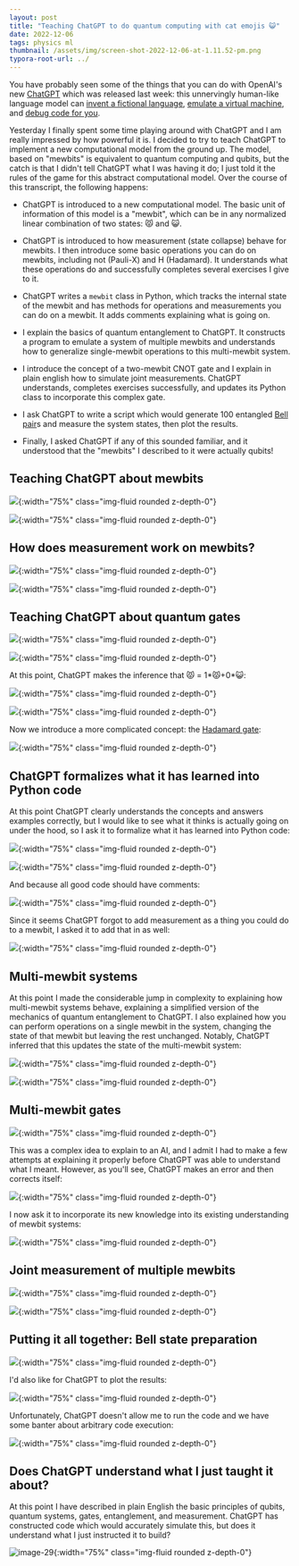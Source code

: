```yaml
---
layout: post
title: "Teaching ChatGPT to do quantum computing with cat emojis 😺"
date: 2022-12-06
tags: physics ml
thumbnail: /assets/img/screen-shot-2022-12-06-at-1.11.52-pm.png
typora-root-url: ../
---
```


You have probably seen some of the things that you can do with OpenAI's new [ChatGPT](https://chat.openai.com/chat#) which was released last week: this unnervingly human-like language model can [invent a fictional language](https://maximumeffort.substack.com/p/i-taught-chatgpt-to-invent-a-language), [emulate a virtual machine](https://www.engraved.blog/building-a-virtual-machine-inside/), and [debug code for you](https://twitter.com/amasad/status/1598042665375105024).

Yesterday I finally spent some time playing around with ChatGPT and I am really impressed by how powerful it is. I decided to try to teach ChatGPT to implement a new computational model from the ground up. The model, based on "mewbits" is equivalent to quantum computing and qubits, but the catch is that I didn't tell ChatGPT what I was having it do; I just told it the rules of the game for this abstract computational model. Over the course of this transcript, the following happens:

- ChatGPT is introduced to a new computational model. The basic unit of information of this model is a "mewbit", which can be in any normalized linear combination of two states: 😾 and 😺.

- ChatGPT is introduced to how measurement (state collapse) behave for mewbits. I then introduce some basic operations you can do on mewbits, including not (Pauli-X) and H (Hadamard). It understands what these operations do and successfully completes several exercises I give to it.

- ChatGPT writes a `mewbit` class in Python, which tracks the internal state of the mewbit and has methods for operations and measurements you can do on a mewbit. It adds comments explaining what is going on.

- I explain the basics of quantum entanglement to ChatGPT. It constructs a program to emulate a system of multiple mewbits and understands how to generalize single-mewbit operations to this multi-mewbit system.

- I introduce the concept of a two-mewbit CNOT gate and I explain in plain english how to simulate joint measurements. ChatGPT understands, completes exercises successfully, and updates its Python class to incorporate this complex gate.

- I ask ChatGPT to write a script which would generate 100 entangled [Bell pair](https://en.wikipedia.org/wiki/Bell_state#Creating_Bell_states)s and measure the system states, then plot the results.

- Finally, I asked ChatGPT if any of this sounded familiar, and it understood that the "mewbits" I described to it were actually qubits!

## Teaching ChatGPT about mewbits

![](/assets/img/image.png){:width="75%" class="img-fluid rounded z-depth-0"}

![](/assets/img/image-1.png){:width="75%" class="img-fluid rounded z-depth-0"}



## How does measurement work on mewbits?

![](/assets/img/image-4.png){:width="75%" class="img-fluid rounded z-depth-0"}

![](/assets/img/image-5.png){:width="75%" class="img-fluid rounded z-depth-0"}



## Teaching ChatGPT about quantum gates

![](/assets/img/image-6.png){:width="75%" class="img-fluid rounded z-depth-0"}

![](/assets/img/image-7.png){:width="75%" class="img-fluid rounded z-depth-0"}

At this point, ChatGPT makes the inference that 😾 = 1\*😾+0\*😺:

![](/assets/img/image-8.png){:width="75%" class="img-fluid rounded z-depth-0"}

![](/assets/img/image-9.png){:width="75%" class="img-fluid rounded z-depth-0"}

Now we introduce a more complicated concept: the [Hadamard gate](https://en.wikipedia.org/wiki/Quantum_logic_gate#Hadamard_gate):

![](/assets/img/image-10.png){:width="75%" class="img-fluid rounded z-depth-0"}



## ChatGPT formalizes what it has learned into Python code

At this point ChatGPT clearly understands the concepts and answers examples correctly, but I would like to see what it thinks is actually going on under the hood, so I ask it to formalize what it has learned into Python code:

![](/assets/img/image-12.png){:width="75%" class="img-fluid rounded z-depth-0"}

![](/assets/img/image-11.png){:width="75%" class="img-fluid rounded z-depth-0"}

And because all good code should have comments:

![](/assets/img/image-15.png){:width="75%" class="img-fluid rounded z-depth-0"}

Since it seems ChatGPT forgot to add measurement as a thing you could do to a mewbit, I asked it to add that in as well:

![](/assets/img/image-16.png){:width="75%" class="img-fluid rounded z-depth-0"}



## Multi-mewbit systems

At this point I made the considerable jump in complexity to explaining how multi-mewbit systems behave, explaining a simplified version of the mechanics of quantum entanglement to ChatGPT. I also explained how you can perform operations on a single mewbit in the system, changing the state of that mewbit but leaving the rest unchanged. Notably, ChatGPT inferred that this updates the state of the multi-mewbit system:

![](/assets/img/image-17.png){:width="75%" class="img-fluid rounded z-depth-0"}

![](/assets/img/image-19.png){:width="75%" class="img-fluid rounded z-depth-0"}



## Multi-mewbit gates

![](/assets/img/image-20.png){:width="75%" class="img-fluid rounded z-depth-0"}

This was a complex idea to explain to an AI, and I admit I had to make a few attempts at explaining it properly before ChatGPT was able to understand what I meant. However, as you'll see, ChatGPT makes an error and then corrects itself:

![](/assets/img/image-21.png){:width="75%" class="img-fluid rounded z-depth-0"}

I now ask it to incorporate its new knowledge into its existing understanding of mewbit systems:

![](/assets/img/image-22.png){:width="75%" class="img-fluid rounded z-depth-0"}



## Joint measurement of multiple mewbits

![](/assets/img/image-23.png){:width="75%" class="img-fluid rounded z-depth-0"}

![](/assets/img/image-24.png){:width="75%" class="img-fluid rounded z-depth-0"}



## Putting it all together: Bell state preparation

![](/assets/img/image-25.png){:width="75%" class="img-fluid rounded z-depth-0"}

I'd also like for ChatGPT to plot the results:

![](/assets/img/image-26.png){:width="75%" class="img-fluid rounded z-depth-0"}

Unfortunately, ChatGPT doesn't allow me to run the code and we have some banter about arbitrary code execution:

![](/assets/img/image-28.png){:width="75%" class="img-fluid rounded z-depth-0"}



## Does ChatGPT understand what I just taught it about?

At this point I have described in plain English the basic principles of qubits, quantum systems, gates, entanglement, and measurement. ChatGPT has constructed code which would accurately simulate this, but does it understand what I just instructed it to build?

![image-29](/assets/img/image-29.png){:width="75%" class="img-fluid rounded z-depth-0"}

